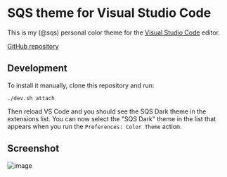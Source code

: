 # SQS theme for Visual Studio Code

This is my (@sqs) personal color theme for the [Visual Studio Code](https://code.visualstudio.com) editor.

[GitHub repository](https://github.com/sqs/vscode-sqs-theme)

## Development

To install it manually, clone this repository and run:

```
./dev.sh attach
```

Then reload VS Code and you should see the SQS Dark theme in the extensions list. You can now select the "SQS Dark" theme in the list that appears when you run the `Preferences: Color Theme` action.

## Screenshot

![image](https://cloud.githubusercontent.com/assets/1976/26759173/90edd844-48ab-11e7-9a30-8f197147c8a1.png)
